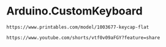 # Arduino.CustomKeyboard
```
https://www.printables.com/model/1003677-keycap-flat
```
```
https://www.youtube.com/shorts/vtf0v09aFGY?feature=share
```
